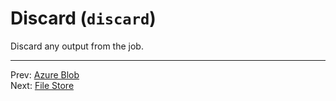 # Discard (`discard`)

Discard any output from the job.








---
Prev: [Azure Blob](azure-blob.md)  
Next: [File Store](file-store.md)  
